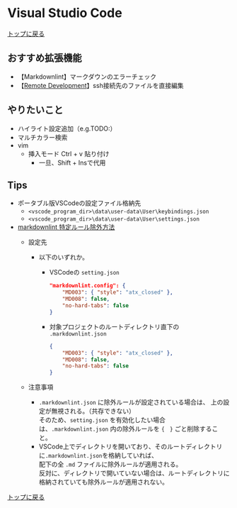 
# Visual Studio Code

[トップに戻る](../index.md)

## おすすめ拡張機能

- 【Markdownlint】マークダウンのエラーチェック
- 【[Remote Development](https://anteku.jp/blog/develop/ssh%E6%8E%A5%E7%B6%9A%E5%85%88%E3%81%AE%E3%83%95%E3%82%A1%E3%82%A4%E3%83%AB%E3%82%92%E6%8E%A5%E7%B6%9A%E5%85%83%E3%81%AEvisual-studio-code%E3%81%A7%E9%96%8B%E3%81%93%E3%81%86%EF%BC%81/)】ssh接続先のファイルを直接編集

## やりたいこと

- ハイライト設定追加（e.g.TODO:）
- マルチカラー検索
- vim
    - 挿入モード Ctrl + v 貼り付け
        - 一旦、Shift + Insで代用

## Tips

- ポータブル版VSCodeの設定ファイル格納先
    - `<vscode_program_dir>\data\user-data\User\keybindings.json`
    - `<vscode_program_dir>\data\user-data\User\settings.json`
- [markdownlint 特定ルール除外方法](https://qiita.com/ryoheiszk/items/00620be5a53d632bd462)
    - 設定先
        - 以下のいずれか。
            - VSCodeの `setting.json`

                ```json
                "markdownlint.config": {
                    "MD003": { "style": "atx_closed" },
                    "MD008": false,
                    "no-hard-tabs": false
                }
                ```

            - 対象プロジェクトのルートディレクトリ直下の `.markdownlint.json`

                ```json
                {
                    "MD003": { "style": "atx_closed" },
                    "MD008": false,
                    "no-hard-tabs": false
                }
                ```

    - 注意事項
        - `.markdownlint.json` に除外ルールが設定されている場合は、 上の設定が無視される。（共存できない）  
        そのため、`setting.json` を有効化したい場合は、`.markdownlint.json` 内の除外ルールを `{　}` ごと削除すること。
        - VSCode上でディレクトリを開いており、そのルートディレクトリに`.markdownlint.json`を格納していれば、  
        配下の全 `.md` ファイルに除外ルールが適用される。  
        反対に、ディレクトリで開いていない場合は、ルートディレクトリに格納されていても除外ルールが適用されない。

[トップに戻る](../index.md)
